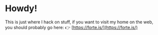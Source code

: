 # Howdy!

This is just where I hack on stuff, if you want to visit my home on the web, you should probably go here: 👉 [https://forte.is/](https://forte.is/)
